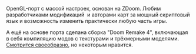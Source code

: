 OpenGL-порт с массой настроек, основан на ZDoom. Любим разработчиками модификаций  и авторами карт за мощный скриптовый язык и возможность изменить практически любую часть игры.

А ещё на основе порта сделана сборка "Doom Remake 4", включающая в себя компиляцию модов с текстурами и трёхмерными моделями. [Смотрится своеобразно](https://www.moddb.com/mods/lowpoly-doom-lite-10/images/), но некоторым нравится.